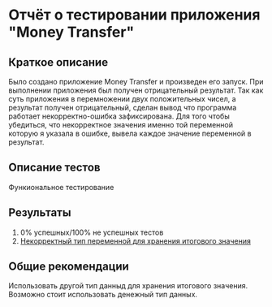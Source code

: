 # Отчёт о тестировании приложения "Money Transfer"

## Краткое описание

Было создано приложение Money Transfer и произведен его запуск. При выполнении приложения был получен отрицательный результат. Так как суть приложения в перемножении двух 
положительных чисел, а результат получен отрицательный, сделан вывод что программа работает некорректно-ошибка зафиксирована.
Для того чтобы убедиться, что некорректное значения именно той переменной которую я указала в ошибке, вывела каждое значение переменной в результат. 

## Описание тестов

Функиональное тестирование

## Результаты


1. 0% успешных/100% не успешных тестов
2. [Некорректный тип переменной для хранения итогового значения](https://github.com/JKorneva/java-2.1/issues/1)

## Общие рекомендации

Использовать другой тип данныд для хранения итогового значения. Возможно стоит использовать денежный тип данных.
